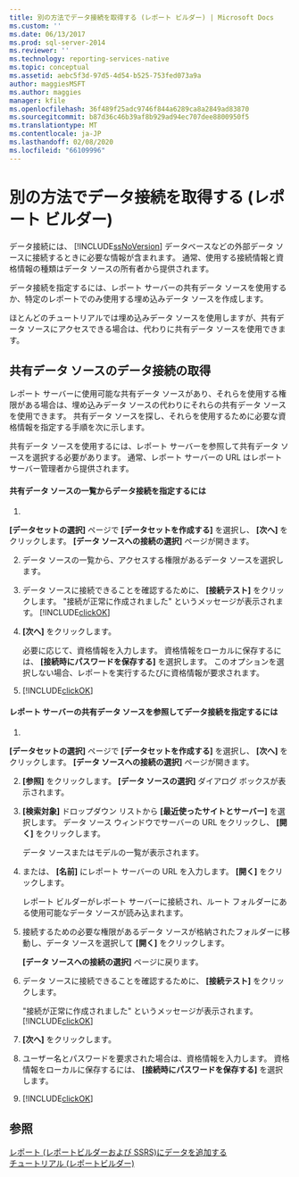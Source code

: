 ```yaml
---
title: 別の方法でデータ接続を取得する (レポート ビルダー) | Microsoft Docs
ms.custom: ''
ms.date: 06/13/2017
ms.prod: sql-server-2014
ms.reviewer: ''
ms.technology: reporting-services-native
ms.topic: conceptual
ms.assetid: aebc5f3d-97d5-4d54-b525-753fed073a9a
author: maggiesMSFT
ms.author: maggies
manager: kfile
ms.openlocfilehash: 36f489f25adc9746f844a6289ca8a2849ad83870
ms.sourcegitcommit: b87d36c46b39af8b929ad94ec707dee8800950f5
ms.translationtype: MT
ms.contentlocale: ja-JP
ms.lasthandoff: 02/08/2020
ms.locfileid: "66109996"
---
```

# <a name="alternative-ways-to-get-a-data-connection-report-builder"></a>別の方法でデータ接続を取得する (レポート ビルダー)
  データ接続には、 [!INCLUDE[ssNoVersion](../includes/ssnoversion-md.md)] データベースなどの外部データ ソースに接続するときに必要な情報が含まれます。 通常、使用する接続情報と資格情報の種類はデータ ソースの所有者から提供されます。  
  
 データ接続を指定するには、レポート サーバーの共有データ ソースを使用するか、特定のレポートでのみ使用する埋め込みデータ ソースを作成します。  
  
 ほとんどのチュートリアルでは埋め込みデータ ソースを使用しますが、共有データ ソースにアクセスできる場合は、代わりに共有データ ソースを使用できます。  
  
## <a name="getting-a-data-connection-from-a-shared-data-source"></a>共有データ ソースのデータ接続の取得  
 レポート サーバーに使用可能な共有データ ソースがあり、それらを使用する権限がある場合は、埋め込みデータ ソースの代わりにそれらの共有データ ソースを使用できます。 共有データ ソースを探し、それらを使用するために必要な資格情報を指定する手順を次に示します。  
  
 共有データ ソースを使用するには、レポート サーバーを参照して共有データ ソースを選択する必要があります。 通常、レポート サーバーの URL はレポート サーバー管理者から提供されます。  
  
#### <a name="to-specify-a-data-connection-from-a-list-of-shared-data-sources"></a>共有データ ソースの一覧からデータ接続を指定するには  
  
1.  
  **[データセットの選択]** ページで **[データセットを作成する]** を選択し、 **[次へ]** をクリックします。 **[データ ソースへの接続の選択]** ページが開きます。  
  
2.  データ ソースの一覧から、アクセスする権限があるデータ ソースを選択します。  
  
3.  データ ソースに接続できることを確認するために、 **[接続テスト]** をクリックします。 "接続が正常に作成されました" というメッセージが表示されます。 [!INCLUDE[clickOK](../includes/clickok-md.md)]  
  
4.  **[次へ]** をクリックします。  
  
     必要に応じて、資格情報を入力します。 資格情報をローカルに保存するには、 **[接続時にパスワードを保存する]** を選択します。 このオプションを選択しない場合、レポートを実行するたびに資格情報が要求されます。  
  
5.  [!INCLUDE[clickOK](../includes/clickok-md.md)]  
  
#### <a name="to-specify-a-data-connection-by-browsing-to-a-shared-data-source-on-a-report-server"></a>レポート サーバーの共有データ ソースを参照してデータ接続を指定するには  
  
1.  
  **[データセットの選択]** ページで **[データセットを作成する]** を選択し、 **[次へ]** をクリックします。 **[データ ソースへの接続の選択]** ページが開きます。  
  
2.  **[参照]** をクリックします。 **[データ ソースの選択]** ダイアログ ボックスが表示されます。  
  
3.  **[検索対象]** ドロップダウン リストから **[最近使ったサイトとサーバー]** を選択します。 データ ソース ウィンドウでサーバーの URL をクリックし、 **[開く]** をクリックします。  
  
     データ ソースまたはモデルの一覧が表示されます。  
  
4.  または、 **[名前]** にレポート サーバーの URL を入力します。 **[開く]** をクリックします。  
  
     レポート ビルダーがレポート サーバーに接続され、ルート フォルダーにある使用可能なデータ ソースが読み込まれます。  
  
5.  接続するための必要な権限があるデータ ソースが格納されたフォルダーに移動し、データ ソースを選択して **[開く]** をクリックします。  
  
     **[データ ソースへの接続の選択]** ページに戻ります。  
  
6.  データ ソースに接続できることを確認するために、 **[接続テスト]** をクリックします。  
  
     "接続が正常に作成されました" というメッセージが表示されます。 [!INCLUDE[clickOK](../includes/clickok-md.md)]  
  
7.  **[次へ]** をクリックします。  
  
8.  ユーザー名とパスワードを要求された場合は、資格情報を入力します。 資格情報をローカルに保存するには、 **[接続時にパスワードを保存する]** を選択します。  
  
9. [!INCLUDE[clickOK](../includes/clickok-md.md)]  
  
## <a name="see-also"></a>参照  
 [レポート &#40;レポートビルダーおよび SSRS&#41;にデータを追加する](report-data/report-datasets-ssrs.md)   
 [チュートリアル &#40;レポートビルダー&#41;](report-builder-tutorials.md)  
  
  
